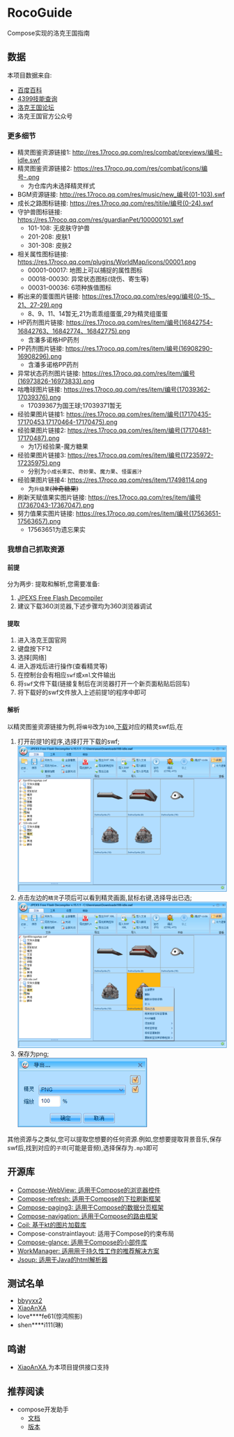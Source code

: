 # RocoGuide
Compose实现的洛克王国指南

## 数据
本项目数据来自:
- [百度百科](https://baike.baidu.com/item/%E6%B4%9B%E5%85%8B%E7%8E%8B%E5%9B%BD%E5%AE%A0%E7%89%A9%E5%A4%A7%E5%85%A8/4962564)
- [4399技能查询](http://news.4399.com/luoke/jinengsearch/)
- [洛克王国论坛](https://17roco.gamebbs.qq.com/)
- 洛克王国官方公众号

### 更多细节
- 精灵图鉴资源链接1: http://res.17roco.qq.com/res/combat/previews/编号-idle.swf
- 精灵图鉴资源链接2: https://res.17roco.qq.com/res/combat/icons/编号-.png
   - 为仓库内未选择精灵样式
- BGM资源链接: http://res.17roco.qq.com/res/music/new_编号(01-103).swf
- 成长之路图标链接: https://res.17roco.qq.com/res/titile/编号(0-24).swf
- 守护兽图标链接: https://res.17roco.qq.com/res/guardianPet/100000101.swf
   - 101-108: 无皮肤守护兽
   - 201-208: 皮肤1
   - 301-308: 皮肤2
- 相关属性图标链接: https://res.17roco.qq.com/plugins/WorldMap/icons/00001.png
   - 00001-00017: 地图上可以捕捉的属性图标
   - 00018-00030: 异常状态图标(烧伤、寄生等)
   - 00031-00036: 6项种族值图标
- 孵出来的蛋蛋图片链接: https://res.17roco.qq.com/res/egg/编号(0-15、21、27-29).png
   - 8、9、11、14暂无,21为乖乖组蛋蛋,29为精灵组蛋蛋
- HP药剂图片链接: https://res.17roco.qq.com/res/item/编号(16842754-16842763、16842774、16842775).png
   - 含潘多诺格HP药剂
- PP药剂图片链接: https://res.17roco.qq.com/res/item/编号(16908290-16908296).png
   - 含潘多诺格PP药剂
- 异常状态药剂图片链接: https://res.17roco.qq.com/res/item/编号(16973826-16973833).png
- 咕噜球图片链接: https://res.17roco.qq.com/res/item/编号(17039362-17039376).png
   - 17039367为国王球;17039371暂无
- 经验果图片链接1: https://res.17roco.qq.com/res/item/编号(17170435-17170453,17170464-17170475).png
- 经验果图片链接2: https://res.17roco.qq.com/res/item/编号(17170481-17170487).png
   - 为1万经验果-魔方糖果
- 经验果图片链接3: https://res.17roco.qq.com/res/item/编号(17235972-17235975).png
   - 分别为`小成长果实`、`奇妙果`、`魔力果`、`怪蛋酱汁`
- 经验果图片链接4: https://res.17roco.qq.com/res/item/17498114.png
   - 为`升级果`~~(神奇糖果)~~
- 刷新天赋值果实图片链接: https://res.17roco.qq.com/res/item/编号(17367043-17367047).png
- 努力值果实图片链接: https://res.17roco.qq.com/res/item/编号(17563651-17563657).png
   - 17563651为遗忘果实


### 我想自己抓取资源
#### 前提
分为两步: 提取和解析,您需要准备:  
1. [JPEXS Free Flash Decompiler](https://github.com/jindrapetrik/jpexs-decompiler/releases/latest)
2. 建议下载360浏览器,下述步骤均为360浏览器调试
#### 提取
1. 进入洛克王国官网
2. 键盘按下F12
3. 选择[网络]
4. 进入游戏后进行操作(查看精灵等)
5. 在控制台会有相应`swf`或`xml`文件输出
6. 将`swf`文件下载(链接复制后在浏览器打开一个新页面粘贴后回车)
7. 将下载好的swf文件放入上述前提1的程序中即可
#### 解析
以精灵图鉴资源链接为例,将`编号`改为`100`,[下载](http://res.17roco.qq.com/res/combat/previews/100-idle.swf)对应的精灵swf后,在  
1. 打开前提1的程序,选择打开下载的swf;  
![1](https://github.com/taxeric/RocoGuide/blob/master/screenshot/analyze_1.png)
2. 点击左边的`精灵`子项后可以看到精灵画面,鼠标右键,选择导出已选;  
![2](https://github.com/taxeric/RocoGuide/blob/master/screenshot/analyze_2.png)
3. 保存为png;  
![3](https://github.com/taxeric/RocoGuide/blob/master/screenshot/analyze_3.png)

其他资源与之类似,您可以提取您想要的任何资源.例如,您想要提取背景音乐,保存swf后,找到对应的`子项`(可能是音频),选择保存为`.mp3`即可

## 开源库
- [Compose-WebView: 适用于Compose的浏览器控件](https://google.github.io/accompanist/webview/)
- [Compose-refresh: 适用于Compose的下拉刷新框架](https://google.github.io/accompanist/swiperefresh/)
- [Compose-paging3: 适用于Compose的数据分页框架](https://developer.android.google.cn/topic/libraries/architecture/paging/v3-overview)
- [Compose-navigation: 适用于Compose的路由框架](https://developer.android.google.cn/guide/navigation/navigation-getting-started)
- [Coil: 基于kt的图片加载库](https://github.com/coil-kt/coil/blob/main/README-zh.md)
- Compose-constraintlayout: 适用于Compose的约束布局
- [Compose-glance: 适用于Compose的小部件库](https://developer.android.com/reference/kotlin/androidx/glance/package-summary)
- [WorkManager: 适用用于持久性工作的推荐解决方案](https://developer.android.com/topic/libraries/architecture/workmanager)
- [Jsoup: 适用于Java的html解析器](https://jsoup.org/)

## 测试名单
- [bbyyxx2](https://github.com/bbyyxx2)
- [XiaoAnXA](https://github.com/XiaoAnXA)
- love****fe61(惊鸿照影)
- shen****i111(琳)

## 鸣谢
- [XiaoAnXA](https://github.com/XiaoAnXA),为本项目提供接口支持

## 推荐阅读
- compose开发助手
  - [文档](https://google.github.io/accompanist/)
  - [版本](https://search.maven.org/search?q=g:com.google.accompanist)

